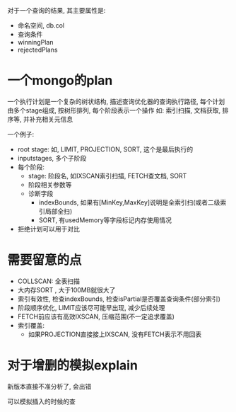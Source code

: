 对于一个查询的结果, 其主要属性是:
- 命名空间, db.col
- 查询条件
- winningPlan
- rejectedPlans

# 一个mongo的plan

一个执行计划是一个复杂的树状结构, 描述查询优化器的查询执行路径, 每个计划由多个stage组成, 按树形排列, 每个阶段表示一个操作
如: 索引扫描, 文档获取, 排序等, 并补充相关元信息

一个例子:
- root stage: 如, LIMIT, PROJECTION,  SORT, 这个是最后执行的
- inputstages, 多个子阶段
- 每个阶段:
	- stage: 阶段名, 如IXSCAN索引扫描, FETCH查文档, SORT
	- 阶段相关参数等
	- 诊断字段
		- indexBounds, 如果有\[MinKey,MaxKey]说明是全索引扫(或者二级索引局部全扫)
		- SORT, 有usedMemory等字段标记内存使用情况
- 拒绝计划可以用于对比

# 需要留意的点

- COLLSCAN: 全表扫描
- 大内存SORT , 大于100MB就很大了
- 索引有效性, 检查indexBounds, 检查isPartial是否覆盖查询条件(部分索引)
- 阶段顺序优化, LIMIT应该尽可能早出现, 减少后续处理
- FETCH前应该有高效IXSCAN, 压缩范围(不一定追求覆盖)
- 索引覆盖:
	- 如果PROJECTION直接接上IXSCAN, 没有FETCH表示不用回表
# 对于增删的模拟explain

新版本直接不准分析了, 会出错

可以模拟插入的时候的查